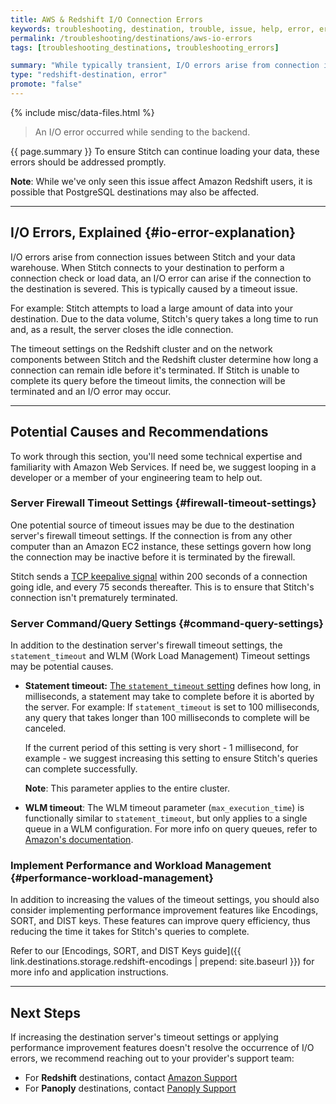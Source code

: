 ```yaml
---
title: AWS & Redshift I/O Connection Errors
keywords: troubleshooting, destination, trouble, issue, help, error, errors, redshift, panoply, io, i/o
permalink: /troubleshooting/destinations/aws-io-errors
tags: [troubleshooting_destinations, troubleshooting_errors]

summary: "While typically transient, I/O errors arise from connection issues between Stitch and your data warehouse. If persistent, these errors may be indicative of a larger issue."
type: "redshift-destination, error"
promote: "false"
---
```

{% include misc/data-files.html %}

> An I/O error occurred while sending to the backend.

{{ page.summary }} To ensure Stitch can continue loading your data, these errors should be addressed promptly.

**Note**: While we've only seen this issue affect Amazon Redshift users, it is possible that PostgreSQL destinations may also be affected.

---

## I/O Errors, Explained {#io-error-explanation}

I/O errors arise from connection issues between Stitch and your data warehouse. When Stitch connects to your destination to perform a connection check or load data, an I/O error can arise if the connection to the destination is severed. This is typically caused by a timeout issue.

For example: Stitch attempts to load a large amount of data into your destination. Due to the data volume, Stitch's query takes a long time to run and, as a result, the server closes the idle connection.

The timeout settings on the Redshift cluster and on the network components between Stitch and the Redshift cluster determine how long a connection can remain idle before it's terminated. If Stitch is unable to complete its query before the timeout limits, the connection will be terminated and an I/O error may occur.

---

## Potential Causes and Recommendations

To work through this section, you'll need some technical expertise and familiarity with Amazon Web Services. If need be, we suggest looping in a developer or a member of your engineering team to help out.

### Server Firewall Timeout Settings {#firewall-timeout-settings}

One potential source of timeout issues may be due to the destination server's firewall timeout settings. If the connection is from any other computer than an Amazon EC2 instance, these settings govern how long the connection may be inactive before it is terminated by the firewall.

Stitch sends a [TCP keepalive signal](https://docs.aws.amazon.com/redshift/latest/mgmt/connecting-firewall-guidance.html) within 200 seconds of a connection going idle, and every 75 seconds thereafter. This is to ensure that Stitch's connection isn't prematurely terminated.

### Server Command/Query Settings {#command-query-settings}

In addition to the destination server's firewall timeout settings, the `statement_timeout` and WLM (Work Load Management) Timeout settings may be potential causes.

- **Statement timeout:** [The `statement_timeout` setting](https://docs.aws.amazon.com/redshift/latest/dg/r_statement_timeout.html) defines how long, in milliseconds, a statement may take to complete before it is aborted by the server. For example: If `statement_timeout` is set to 100 milliseconds, any query that takes longer than 100 milliseconds to complete will be canceled.

   If the current period of this setting is very short - 1 millisecond, for example - we suggest increasing this setting to ensure Stitch's queries can complete successfully.

   **Note**: This parameter applies to the entire cluster.

- **WLM timeout**: The WLM timeout parameter (`max_execution_time`) is functionally similar to `statement_timeout`, but only applies to a single queue in a WLM configuration. For more info on query queues, refer to [Amazon's documentation](https://docs.aws.amazon.com/redshift/latest/dg/cm-c-defining-query-queues.html).

### Implement Performance and Workload Management {#performance-workload-management}

In addition to increasing the values of the timeout settings, you should also consider implementing performance improvement features like Encodings, SORT, and DIST keys. These features can improve query efficiency, thus reducing the time it takes for Stitch's queries to complete.

Refer to our [Encodings, SORT, and DIST Keys guide]({{ link.destinations.storage.redshift-encodings | prepend: site.baseurl }}) for more info and application instructions.

---

## Next Steps

If increasing the destination server's timeout settings or applying performance improvement features doesn't resolve the occurrence of I/O errors, we recommend reaching out to your provider's support team:

- For **Redshift** destinations, contact [Amazon Support](https://aws.amazon.com/contact-us/)
- For **Panoply** destinations, contact [Panoply Support](https://panoply.io)